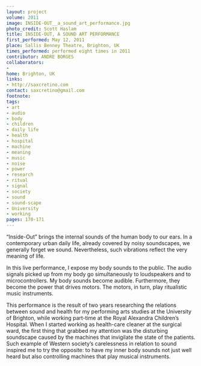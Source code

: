 ```yaml
---
layout: project
volume: 2011
image: INSIDE-OUT__a_sound_art_performance.jpg
photo_credit: Scott Haslam
title: INSIDE-OUT, A SOUND ART PERFORMANCE
first_performed: May 12, 2011
place: Sallis Benney Theatre, Brighton, UK
times_performed: performed eight times in 2011
contributor: ANDRE BORGES
collaborators:
- 
home: Brighton, UK
links:
- http://saxcretino.com
contact: saxcretino@gmail.com
footnote: 
tags:
- art
- audio
- body
- children
- daily life
- health
- hospital
- machine
- meaning
- music
- noise
- power
- research
- ritual
- signal
- society
- sound
- sound-scape
- University
- working
pages: 170-171
---
```


“Inside-Out” brings the internal sounds of the human body to our ears. In a contemporary urban daily life, already covered by noisy soundscapes, we generally forget we sound. Nevertheless, such vibrations reflect the very meaning of life. 

In this live performance, I expose my body sounds to the public. The audio signals picked up from my body go simultaneously to loudspeakers and to microcontrollers. My body sounds become audible. Furthermore, they become the power that drives motors. The motors, in turn, play ritualistic music instruments. 

This performance is the result of two years researching the relations between sound and health for my performing arts studies at the University of Brighton, while working part-time at the Royal Alexandra Children’s Hospital. When I started working as health-care cleaner at the surgical ward, the first thing that grabbed my attention was the disturbing soundscape caused by the machines that invigilate the state of the patients. Such example of Western society’s carelessness in relation to sound inspired me to try the opposite: to have my inner body sounds not just well heard but also controlling machines that play musical instruments.
